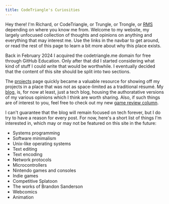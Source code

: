 ```yaml
---
title: CodeTriangle's Curiosities
---
```


Hey there!
I'm Richard, or CodeTriangle, or Trungle, or Trongle,
or [RMS](@/blog/2025-01-31.supplanting-rms.md)
depending on where you know me from.
Welcome to my website,
my largely unfocused collection
of thoughts and opinions
on anything and everything
that may interest me.
Use the links in the navbar to get around,
or read the rest of this page
to learn a bit more about why this place exists.

Back in February 2024 I acquired the codetriangle.me domain
for free through GitHub Education.
Only after that did I started considering
what kind of stuff I could write
that would be worthwhile.
I eventually decided that the content of this site
should be split into two sections.

The [projects](@/projects/_index.md) page
quickly became a valuable resource
for showing off my projects
in a place that was not as space-limited
as a traditional résumé.
My [blog](@/blog/_index.md),
is, for now at least, just a tech blog,
housing the authoratative versions
of my various opinions
which I think are worth sharing.
Also, if such things
are of interest to you,
feel free to check out
my new [game review column](@/reviews/_index.md).

I can't guarantee that the blog
will remain focused on tech forever,
but I do try to have a reason for every post.
For now, here's a short list
of things I'm interested in,
which may or may not be featured
on this site in the future:

* Systems programming
* Software minimalism
* Unix-like operating systems
* Text editing
* Text encoding
* Network protocols
* Microcontrollers
* Nintendo games and consoles
* Indie games
* Competitive Splatoon
* The works of Brandon Sanderson
* Webcomics
* Animation
